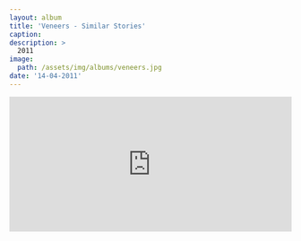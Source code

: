 ```yaml
---
layout: album
title: 'Veneers - Similar Stories'
caption:
description: > 
  2011
image: 
  path: /assets/img/albums/veneers.jpg
date: '14-04-2011'
---
```


<iframe style="border: 0; width: 100%; height: 241px;" src="https://bandcamp.com/EmbeddedPlayer/album=1163529722/size=large/bgcol=333333/linkcol=0f91ff/artwork=small/transparent=true/" seamless><a href="https://errandboy.bandcamp.com/album/veneers-similar-stories">Veneers - Similar Stories by Errand Boy</a></iframe>
